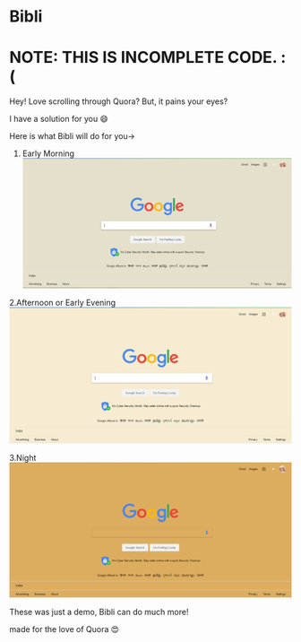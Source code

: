 # Bibli
# NOTE: THIS IS INCOMPLETE CODE. :(

Hey! Love scrolling through Quora?
But, it pains your eyes?

I have a solution for you :smile:

Here is what Bibli will do for you->

1. Early Morning
![morning](morn.PNG)

2.Afternoon or Early Evening
![night](aft.PNG)

3.Night
![night](night.PNG)

These was just a demo, Bibli can do much more!

made for the love of Quora :heart_eyes:
